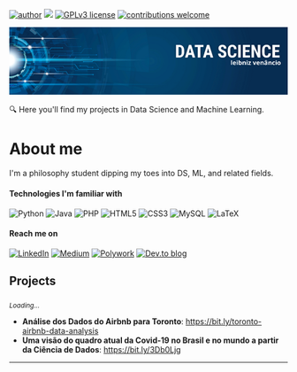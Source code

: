 [![author](https://img.shields.io/badge/author-lbznancio-red.svg)](https://www.linkedin.com/in/leibniz-venâncio-3b7247178/) [![](https://img.shields.io/badge/python-3.7+-blue.svg)](https://www.python.org/downloads/release/python-365/) [![GPLv3 license](https://img.shields.io/badge/License-GPLv3-blue.svg)](http://perso.crans.org/besson/LICENSE.html) [![contributions welcome](https://img.shields.io/badge/contributions-welcome-brightgreen.svg?style=flat)](https://github.com/carlosfab/data_science/issues)

<p align="center">
  <img src="capa.png" >
</p>

:mag: Here you'll find my projects in Data Science and Machine Learning. 

# About me
I'm a philosophy student dipping my toes into DS, ML, and related fields.

#### Technologies I'm familiar with
![Python](https://img.shields.io/badge/python-3670A0?style=for-the-badge&logo=python&logoColor=ffdd54) 
![Java](https://img.shields.io/badge/java-%23ED8B00.svg?style=for-the-badge&logo=java&logoColor=white)
![PHP](https://img.shields.io/badge/php-%23777BB4.svg?style=for-the-badge&logo=php&logoColor=white)
![HTML5](https://img.shields.io/badge/html5-%23E34F26.svg?style=for-the-badge&logo=html5&logoColor=white)
![CSS3](https://img.shields.io/badge/css3-%231572B6.svg?style=for-the-badge&logo=css3&logoColor=white)
![MySQL](https://img.shields.io/badge/mysql-%2300f.svg?style=for-the-badge&logo=mysql&logoColor=white)
![LaTeX](https://img.shields.io/badge/latex-%23008080.svg?style=for-the-badge&logo=latex&logoColor=white)

#### Reach me on
[![LinkedIn](https://img.shields.io/badge/LinkedIn-0077B5?style=for-the-badge&logo=linkedin&logoColor=white)](https://www.linkedin.com/in/leibniz-venâncio-3b7247178/)
[![Medium](https://img.shields.io/badge/Medium-12100E?style=for-the-badge&logo=medium&logoColor=white)](https://medium.com/@leibnizvenancio)
[![Polywork](https://img.shields.io/badge/Polywork-543DE0?style=for-the-badge&logo=polywork&logoColor=black)](https://poly.me/leibniz_venncio)
[![Dev.to blog](https://img.shields.io/badge/dev.to-0A0A0A?style=for-the-badge&logo=dev.to&logoColor=white)](https://dev.to/lbznancio)



## Projects
<sub>*Loading...* </sub>
* **Análise dos Dados do Airbnb para Toronto**: https://bit.ly/toronto-airbnb-data-analysis
* **Uma visão do quadro atual da Covid-19 no Brasil e no mundo a partir da Ciência de Dados**: https://bit.ly/3Db0Ljg


---





